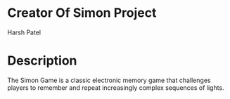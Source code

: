 # Creator Of Simon Project
Harsh Patel

# Description
The Simon Game is a classic electronic memory game that challenges players to remember and repeat increasingly complex sequences of lights.
